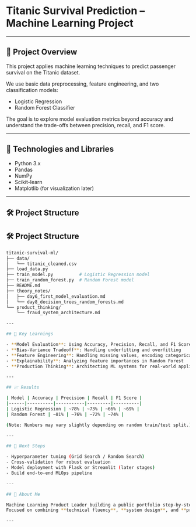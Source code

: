 # Titanic Survival Prediction – Machine Learning Project

---

## 🎯 Project Overview

This project applies machine learning techniques to predict passenger survival on the Titanic dataset.

We use basic data preprocessing, feature engineering, and two classification models:
- Logistic Regression
- Random Forest Classifier

The goal is to explore model evaluation metrics beyond accuracy and understand the trade-offs between precision, recall, and F1 score.

---

## 🧰 Technologies and Libraries

- Python 3.x
- Pandas
- NumPy
- Scikit-learn
- Matplotlib (for visualization later)

---

## 🛠 Project Structure

## 🛠 Project Structure

```bash
titanic-survival-ml/
├── data/
│   └── titanic_cleaned.csv
├── load_data.py
├── train_model.py          # Logistic Regression model
├── train_random_forest.py  # Random Forest model
├── README.md
├── theory_notes/
│   ├── day6_first_model_evaluation.md
│   └── day8_decision_trees_random_forests.md
└── product_thinking/
    └── fraud_system_architecture.md

---

## 🧠 Key Learnings

- **Model Evaluation**: Using Accuracy, Precision, Recall, and F1 Score to assess models properly
- **Bias-Variance Tradeoff**: Handling underfitting and overfitting
- **Feature Engineering**: Handling missing values, encoding categorical variables
- **Explainability**: Analyzing feature importances in Random Forest
- **Production Thinking**: Architecting ML systems for real-world applications

---

## 📈 Results

| Model | Accuracy | Precision | Recall | F1 Score |
|------|----------|-----------|---------|----------|
| Logistic Regression | ~78% | ~73% | ~66% | ~69% |
| Random Forest | ~81% | ~76% | ~72% | ~74% |

(Note: Numbers may vary slightly depending on random train/test split.)

---

## 🚀 Next Steps

- Hyperparameter tuning (Grid Search / Random Search)
- Cross-validation for robust evaluation
- Model deployment with Flask or Streamlit (later stages)
- Build end-to-end MLOps pipeline

---

## 👤 About Me

Machine Learning Product Leader building a public portfolio step-by-step. Working with Bain.  
Focused on combining **technical fluency**, **system design**, and **product leadership** to drive real-world ML impact.

---

